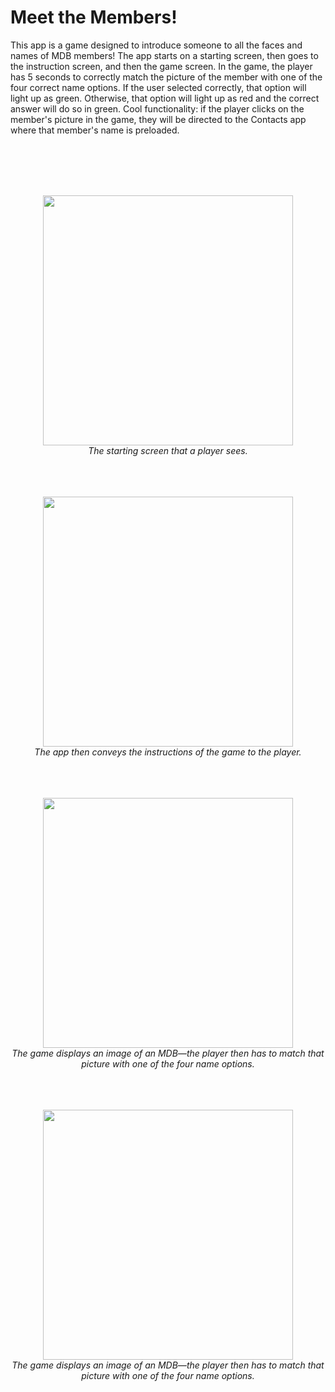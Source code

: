 # Meet the Members!
This app is a game designed to introduce someone to all the faces and names of MDB members! The app starts on a starting screen, then goes to the instruction screen, and then the game screen. In the game, the player has 5 seconds to correctly match the picture of the member with one of the four correct name options. If the user selected correctly, that option will light up as green. Otherwise, that option will light up as red and the correct answer will do so in green. Cool functionality: if the player clicks on the member's picture in the game, they will be directed to the Contacts app where that member's name is preloaded.

 <br><br><br><br>
<p align="center">
<img src="mtm_screenshots/home.png" width=400><br>
<i>The starting screen that a player sees.</i>
<br><br><br><br>
</p>

<p align="center">
<img src="mtm_screenshots/instructions.png" width=400><br>
<i>The app then conveys the instructions of the game to the player.</i>
<br><br><br><br>
</p>

<p align="center">
<img src="mtm_screenshots/gameplay.png" width=400><br>
<i>The game displays an image of an MDB—the player then has to match that picture with one of the four name options.</i>
<br><br><br><br>
</p>

<p align="center">
<img src="mtm_screenshots/contactadder.png" width=400><br>
<i>The game displays an image of an MDB—the player then has to match that picture with one of the four name options.</i>
<br><br><br><br>
</p>
